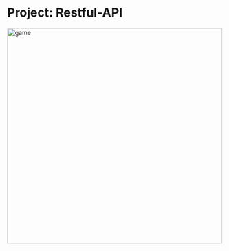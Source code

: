 <div style="text-align: justify">

# Project: Restful-API

<img src="" alt="game" width="500"/>

</div>
